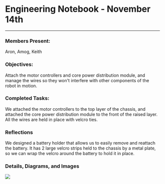 # Engineering Notebook - November 14th
---
### Members Present:
Aron, Amog, Keith

### Objectives:
Attach the motor controllers and core power distribution module, and manage the wires so they won't interfere with other components of the robot in motion.

### Completed Tasks:
We attached the motor controllers to the top layer of the chassis, and attached the core power distribution module to the front of the raised layer. All the wires are held in place with velcro ties.

### Reflections
We designed a battery holder that allows us to easily remove and reattach the battery. It has 2 large velcro strips held to the chassis by a metal plate, so we can wrap the velcro around the battery to hold it in place.

### Details, Diagrams, and Images
<img src="https://x.system32.ca/R79L4">